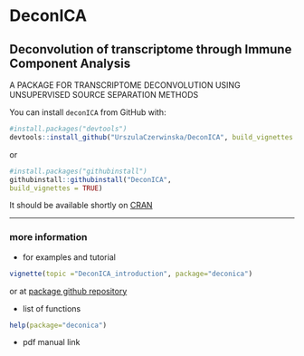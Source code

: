 # DeconICA

## **Deconvolution of transcriptome through Immune Component Analysis**

A PACKAGE FOR TRANSCRIPTOME DECONVOLUTION USING UNSUPERVISED  SOURCE SEPARATION METHODS

You can install `deconICA` from GitHub with:

```r
#install.packages("devtools")
devtools::install_github("UrszulaCzerwinska/DeconICA", build_vignettes = TRUE)
```

or

```r
#install.packages("githubinstall")
githubinstall::githubinstall("DeconICA", 
build_vignettes = TRUE)
```

It should be available shortly on [CRAN](https://cran.r-project.org/web/packages/deconica/index.html)

---
### more information

*  for examples and tutorial 
```r 
vignette(topic ="DeconICA_introduction", package="deconica")
```
   or at [package github repository](https://github.com/UrszulaCzerwinska/DeconICA/tree/master/inst/doc)

* list of functions
```r 
help(package="deconica")
```
* pdf manual
 link

